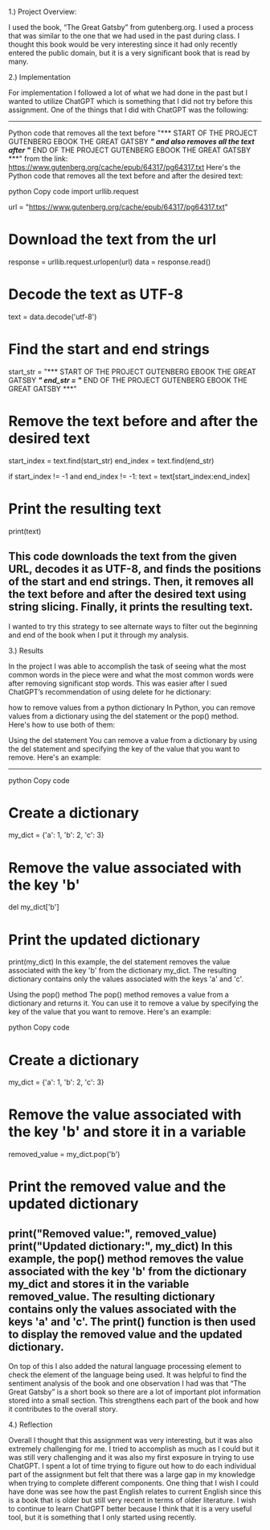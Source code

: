 1.) Project Overview:

I used the book, “The Great Gatsby” from gutenberg.org. I used a process that was similar to the one that we had used in the past during class. I thought this book would be very interesting since it had only recently entered the public domain, but it is a very significant book that is read by many. 

2.) Implementation

For implementation I followed a lot of what we had done in the past but I wanted to utilize ChatGPT which is something that I did not try before this assignment. One of the things that I did with ChatGPT was the following: 

-----------------------------------------------------------------------------------------------------------------------------------------------------------
Python code that removes all the text before "*** START OF THE PROJECT GUTENBERG EBOOK THE GREAT GATSBY ***" and also removes all the text after "*** END OF THE PROJECT GUTENBERG EBOOK THE GREAT GATSBY ***" from the link: https://www.gutenberg.org/cache/epub/64317/pg64317.txt
Here's the Python code that removes all the text before and after the desired text:

python
Copy code
import urllib.request

url = "https://www.gutenberg.org/cache/epub/64317/pg64317.txt"

# Download the text from the url
response = urllib.request.urlopen(url)
data = response.read()

# Decode the text as UTF-8
text = data.decode('utf-8')

# Find the start and end strings
start_str = "*** START OF THE PROJECT GUTENBERG EBOOK THE GREAT GATSBY ***"
end_str = "*** END OF THE PROJECT GUTENBERG EBOOK THE GREAT GATSBY ***"

# Remove the text before and after the desired text
start_index = text.find(start_str)
end_index = text.find(end_str)

if start_index != -1 and end_index != -1:
    text = text[start_index:end_index]
    
# Print the resulting text
print(text)

This code downloads the text from the given URL, decodes it as UTF-8, and finds the positions of the start and end strings. Then, it removes all the text before and after the desired text using string slicing. Finally, it prints the resulting text.
-----------------------------------------------------------------------------------------------------------------------------------------------------------


I wanted to try this strategy to see alternate ways to filter out the beginning and end of the book when I put it through my analysis. 

3.) Results

In the project I was able to accomplish the task of seeing what the most common words in the piece were and what the most common words were after removing significant stop words. This was easier after I sued ChatGPT’s recommendation of using delete for he dictionary:

how to remove values from a python dictionary
In Python, you can remove values from a dictionary using the del statement or the pop() method. Here's how to use both of them:

Using the del statement
You can remove a value from a dictionary by using the del statement and specifying the key of the value that you want to remove. Here's an example:

-----------------------------------------------------------------------------------------------------------------------------------------------------------
python
Copy code
# Create a dictionary
my_dict = {'a': 1, 'b': 2, 'c': 3}

# Remove the value associated with the key 'b'
del my_dict['b']

# Print the updated dictionary
print(my_dict)
In this example, the del statement removes the value associated with the key 'b' from the dictionary my_dict. The resulting dictionary contains only the values associated with the keys 'a' and 'c'.

Using the pop() method
The pop() method removes a value from a dictionary and returns it. You can use it to remove a value by specifying the key of the value that you want to remove. Here's an example:

python
Copy code
# Create a dictionary
my_dict = {'a': 1, 'b': 2, 'c': 3}

# Remove the value associated with the key 'b' and store it in a variable
removed_value = my_dict.pop('b')

# Print the removed value and the updated dictionary
print("Removed value:", removed_value)
print("Updated dictionary:", my_dict)
In this example, the pop() method removes the value associated with the key 'b' from the dictionary my_dict and stores it in the variable removed_value. The resulting dictionary contains only the values associated with the keys 'a' and 'c'. The print() function is then used to display the removed value and the updated dictionary.
-----------------------------------------------------------------------------------------------------------------------------------------------------------


On top of this I also added the natural language processing element to check the element of the language being used. It was helpful to find the sentiment analysis of the book and one observation I had was that “The Great Gatsby” is a short book so there are a lot of important plot information stored into a small section. This strengthens each part of the book and how it contributes to the overall story.

4.) Reflection

Overall I thought that this assignment was very interesting, but it was also extremely challenging for me. I tried to accomplish as much as I could but it was still very challenging and it was also my first exposure in trying to use ChatGPT. I spent a lot of time trying to figure out how to do each individual part of the assignment but felt that there was a large gap in my knowledge when trying to complete different components. One thing that I wish I could have done was see how the past English relates to current English since this is a book that is older but still very recent in terms of older literature. I wish to continue to learn ChatGPT better because I think that it is a very useful tool, but it is something that I only started using recently.  